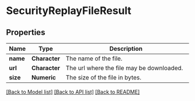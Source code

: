 # SecurityReplayFileResult

[//]: # (CLASS:IntrinioSDK::SecurityReplayFileResult)

[//]: # (KIND:object)

## Properties

[//]: # (START_DEFINITION)

Name | Type | Description
------------ | ------------- | -------------
**name** | **Character** | The name of the file. &nbsp;
**url** | **Character** | The url where the file may be downloaded. &nbsp;
**size** | **Numeric** | The size of the file in bytes. &nbsp;

[//]: # (END_DEFINITION)


[[Back to Model list]](../README.md#documentation-for-models) [[Back to API list]](../README.md#documentation-for-api-endpoints) [[Back to README]](../README.md)


